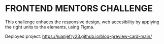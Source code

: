 # FRONTEND MENTORS CHALLENGE

This challenge enhaces the responsive design, web accesibility by applying the right units to the 
elements, using Figma.

Deployed project: https://juanjefry23.github.io/blog-preview-card-main/
